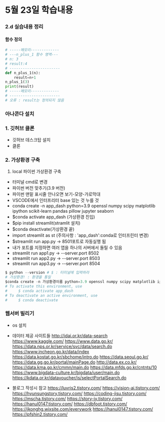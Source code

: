 # 5월 23일 학습내용


### 2.d 실습내용 정리
#### 함수 정의
```python
# -----메모리-------------
# ---n_plus_1 함수 영역---
# n: 3
# result:4
# -----------------------
def n_plus_1(n):
    result=n+1
n_plus_1(3)
print(result)
# -----메모리-------------
# -----------------------
# 오류 : result는 정의되지 않음
```


### 아나콘다 설치


### 1. 깃허브 클론
- 깃허브 데스크탑 설치
- 클론


### 2. 가상환경 구축
1. local 파이썬 가상환경 구축
- 터미널 cmd로 변경
- 파이썬 버전 맞추기(3.9 버전)
- 파이썬 맨밑 표시줄 안나오면 보기-모양-가로막대
- VSCODE에서 인터프리터 base 있는 것 누를 것
- conda create -n app_dash python=3.9 openssl numpy scipy matplotlib ipython scikit-learn pandas pillow jupyter seaborn
- $conda activate app_dash (가상환경 진입)
- $pip install streamlit(stramlit 설치)
- $conda deactivate(가상환경 끝)
- import streamlit as st (주의사항 : 'app_dash':conda로 인터프린터 변경)
- $streamlit run app.py -> 8501포트로 자동실행 됨
- 내가 포트를 지정하면 여러 앱을 하나의 서버에서 돌릴 수 있음
- streamlit run app1.py -> --server.port 8502
- streamlit run app2.py -> --server.port 8503
- streamlit run app3.py -> --server.port 8504

```python
$ python --version # $ : 터미널에 입력하라
# 가상환경! : 환경을 통일
$conda create -n 가상환경이름 python=3.9 openssl numpy scipy matplotlib ipython scikit-learn pandas pillow jupyter seaborn
# To activate this environment, use       
#     $ conda activate app_dash
# To deactivate an active environment, use
#     $ conda deactivate
```

### 웹서버 빌리기
- os 설치

- 데이터 제공 사이트들
http://idai.or.kr/data-search
https://www.kaggle.com/
https://www.data.go.kr/
https://data.nps.or.kr/service/svc/data/search.do
https://www.incheon.go.kr/data/index
https://data.kostat.go.kr/sbchome/intro.do
https://data.seoul.go.kr/
https://data.gg.go.kr/portal/mainPage.do
http://data.ex.co.kr/
https://data.kma.go.kr/cmmn/main.do
https://data.mfds.go.kr/cntnts/10
https://www.bigdata-culture.kr/bigdata/user/main.do
https://kdata.or.kr/datavoucher/is/selectPortalSearch.do


- 블로그 작성시 참고
https://luvris2.tistory.com/
https://vision-ai.tistory.com/
https://hyunsungstory.tistory.com/
https://coding-jisu.tistory.com/
https://mscha.tistory.com/
https://story-jy.tistory.com/
https://hanul0147.tistory.com/
https://dbfoot.tistory.com/
https://jkonghg.wixsite.com/everywork
https://hanul0147.tistory.com/
https://pfshin2.tistory.com/